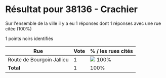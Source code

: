# Résultat pour 38136 - Crachier

Sur l'ensemble de la ville il y a eu 1 réponses dont 1 réponses avec une rue citée (100%)

1 points noirs identifiés

| Rue | Vote | % / les rues cités|
|-----|------|-------------------|
| Route de Bourgoin Jallieu | 1 | <img src="../../img/bar_100.gif" />&nbsp;100%|
| **Total** | 1 | 100%|
